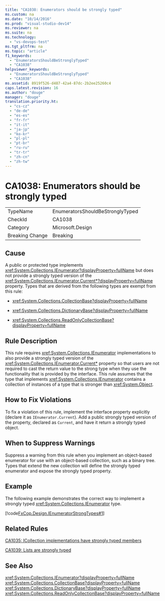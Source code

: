 ```yaml
---
title: "CA1038: Enumerators should be strongly typed"
ms.custom: na
ms.date: "10/14/2016"
ms.prod: "visual-studio-dev14"
ms.reviewer: na
ms.suite: na
ms.technology: 
  - "vs-devops-test"
ms.tgt_pltfrm: na
ms.topic: "article"
f1_keywords: 
  - "EnumeratorsShouldBeStronglyTyped"
  - "CA1038"
helpviewer_keywords: 
  - "EnumeratorsShouldBeStronglyTyped"
  - "CA1038"
ms.assetid: 8919f526-d487-42a4-87dc-2b2ee25260c4
caps.latest.revision: 16
ms.author: "douge"
manager: "douge"
translation.priority.ht: 
  - "cs-cz"
  - "de-de"
  - "es-es"
  - "fr-fr"
  - "it-it"
  - "ja-jp"
  - "ko-kr"
  - "pl-pl"
  - "pt-br"
  - "ru-ru"
  - "tr-tr"
  - "zh-cn"
  - "zh-tw"
---
```

# CA1038: Enumerators should be strongly typed
|||  
|-|-|  
|TypeName|EnumeratorsShouldBeStronglyTyped|  
|CheckId|CA1038|  
|Category|Microsoft.Design|  
|Breaking Change|Breaking|  
  
## Cause  
 A public or protected type implements <xref:System.Collections.IEnumerator?displayProperty=fullName> but does not provide a strongly typed version of the <xref:System.Collections.IEnumerator.Current*?displayProperty=fullName> property. Types that are derived from the following types are exempt from this rule:  
  
-   <xref:System.Collections.CollectionBase?displayProperty=fullName>  
  
-   <xref:System.Collections.DictionaryBase?displayProperty=fullName>  
  
-   <xref:System.Collections.ReadOnlyCollectionBase?displayProperty=fullName>  
  
## Rule Description  
 This rule requires <xref:System.Collections.IEnumerator> implementations to also provide a strongly typed version of the <xref:System.Collections.IEnumerator.Current*> property so that users are not required to cast the return value to the strong type when they use the functionality that is provided by the interface. This rule assumes that the type that implements <xref:System.Collections.IEnumerator> contains a collection of instances of a type that is stronger than <xref:System.Object>.  
  
## How to Fix Violations  
 To fix a violation of this rule, implement the interface property explicitly (declare it as `IEnumerator.Current`). Add a public strongly typed version of the property, declared as `Current`, and have it return a strongly typed object.  
  
## When to Suppress Warnings  
 Suppress a warning from this rule when you implement an object-based enumerator for use with an object-based collection, such as a binary tree. Types that extend the new collection will define the strongly typed enumerator and expose the strongly typed property.  
  
## Example  
 The following example demonstrates the correct way to implement a strongly typed <xref:System.Collections.IEnumerator> type.  
  
 [!code[FxCop.Design.IEnumeratorStrongTypes#1](../codequality/codesnippet/CSharp/ca1038--enumerators-should-be-strongly-typed_1.cs)]  
  
## Related Rules  
 [CA1035: ICollection implementations have strongly typed members](../codequality/ca1035--icollection-implementations-have-strongly-typed-members.md)  
  
 [CA1039: Lists are strongly typed](../codequality/ca1039--lists-are-strongly-typed.md)  
  
## See Also  
 <xref:System.Collections.IEnumerator?displayProperty=fullName>   
 <xref:System.Collections.CollectionBase?displayProperty=fullName>   
 <xref:System.Collections.DictionaryBase?displayProperty=fullName>   
 <xref:System.Collections.ReadOnlyCollectionBase?displayProperty=fullName>